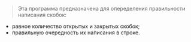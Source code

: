 > Эта программа предназначена для опеределения правильности написания скобок:
* равное количество открытых и закрытых скобок;
* правильную очередность их написания в строке.